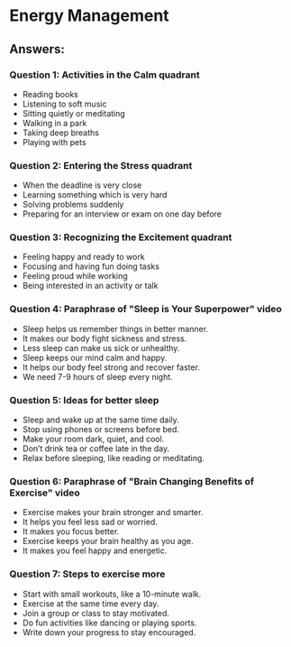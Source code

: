 # Energy Management

## Answers:

### Question 1: Activities in the Calm quadrant
- Reading books  
- Listening to soft music  
- Sitting quietly or meditating  
- Walking in a park  
- Taking deep breaths  
- Playing with pets  

### Question 2: Entering the Stress quadrant
- When the deadline is very close  
- Learning something which is very hard  
- Solving problems suddenly
- Preparing for an interview or exam on one day before

### Question 3: Recognizing the Excitement quadrant
- Feeling happy and ready to work  
- Focusing and having fun doing tasks  
- Feeling proud while working  
- Being interested in an activity or talk  

### Question 4: Paraphrase of "Sleep is Your Superpower" video
- Sleep helps us remember things in better manner.  
- It makes our body fight sickness and stress.  
- Less sleep can make us sick or unhealthy.  
- Sleep keeps our mind calm and happy.  
- It helps our body feel strong and recover faster.  
- We need 7-9 hours of sleep every night.  

### Question 5: Ideas for better sleep
- Sleep and wake up at the same time daily.  
- Stop using phones or screens before bed.  
- Make your room dark, quiet, and cool.  
- Don’t drink tea or coffee late in the day.  
- Relax before sleeping, like reading or meditating.  

### Question 6: Paraphrase of "Brain Changing Benefits of Exercise" video
- Exercise makes your brain stronger and smarter.  
- It helps you feel less sad or worried.  
- It makes you focus better.  
- Exercise keeps your brain healthy as you age.  
- It makes you feel happy and energetic.  

### Question 7: Steps to exercise more
- Start with small workouts, like a 10-minute walk.  
- Exercise at the same time every day.  
- Join a group or class to stay motivated.  
- Do fun activities like dancing or playing sports.  
- Write down your progress to stay encouraged.